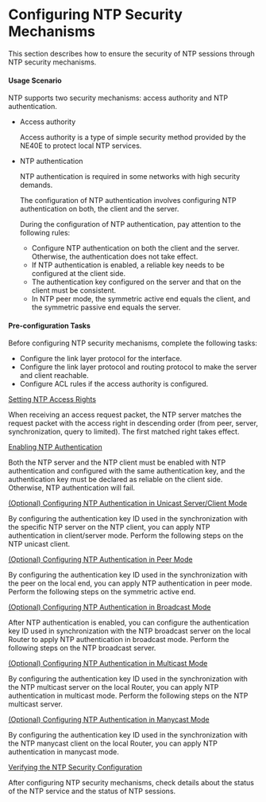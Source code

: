 Configuring NTP Security Mechanisms
===================================

This section describes how to ensure the security of NTP sessions through NTP security mechanisms.

#### Usage Scenario

NTP supports two security mechanisms: access authority and NTP authentication.

* Access authority
  
  Access authority is a type of simple security method provided by the NE40E to protect local NTP services.
* NTP authentication
  
  NTP authentication is required in some networks with high security demands.
  
  The configuration of NTP authentication involves configuring NTP authentication on both, the client and the server.
  
  During the configuration of NTP authentication, pay attention to the following rules:
  
  + Configure NTP authentication on both the client and the server. Otherwise, the authentication does not take effect.
  + If NTP authentication is enabled, a reliable key needs to be configured at the client side.
  + The authentication key configured on the server and that on the client must be consistent.
  + In NTP peer mode, the symmetric active end equals the client, and the symmetric passive end equals the server.

#### Pre-configuration Tasks

Before configuring NTP security mechanisms, complete the following tasks:

* Configure the link layer protocol for the interface.
* Configure the link layer protocol and routing protocol to make the server and client reachable.
* Configure ACL rules if the access authority is configured.


[Setting NTP Access Rights](../../../../software/nev8r10_vrpv8r16/user/vrp/dc_vrp_ntp_cfg_0013.html)

When receiving an access request packet, the NTP server matches the request packet with the access right in descending order (from peer, server, synchronization, query to limited). The first matched right takes effect.

[Enabling NTP Authentication](../../../../software/nev8r10_vrpv8r16/user/vrp/dc_vrp_ntp_cfg_0014.html)

Both the NTP server and the NTP client must be enabled with NTP authentication and configured with the same authentication key, and the authentication key must be declared as reliable on the client side. Otherwise, NTP authentication will fail.

[(Optional) Configuring NTP Authentication in Unicast Server/Client Mode](../../../../software/nev8r10_vrpv8r16/user/vrp/dc_vrp_ntp_cfg_0016.html)

By configuring the authentication key ID used in the synchronization with the specific NTP server on the NTP client, you can apply NTP authentication in client/server mode. Perform the following steps on the NTP unicast client.

[(Optional) Configuring NTP Authentication in Peer Mode](../../../../software/nev8r10_vrpv8r16/user/vrp/dc_vrp_ntp_cfg_0017.html)

By configuring the authentication key ID used in the synchronization with the peer on the local end, you can apply NTP authentication in peer mode. Perform the following steps on the symmetric active end.

[(Optional) Configuring NTP Authentication in Broadcast Mode](../../../../software/nev8r10_vrpv8r16/user/vrp/dc_vrp_ntp_cfg_0018.html)

After NTP authentication is enabled, you can configure the authentication key ID used in synchronization with the NTP broadcast server on the local Router to apply NTP authentication in broadcast mode. Perform the following steps on the NTP broadcast server.

[(Optional) Configuring NTP Authentication in Multicast Mode](../../../../software/nev8r10_vrpv8r16/user/vrp/dc_vrp_ntp_cfg_0019.html)

By configuring the authentication key ID used in the synchronization with the NTP multicast server on the local Router, you can apply NTP authentication in multicast mode. Perform the following steps on the NTP multicast server. 

[(Optional) Configuring NTP Authentication in Manycast Mode](../../../../software/nev8r10_vrpv8r16/user/vrp/dc_vrp_ntp_cfg_0036.html)

By configuring the authentication key ID used in the synchronization with the NTP manycast client on the local Router, you can apply NTP authentication in manycast mode.

[Verifying the NTP Security Configuration](../../../../software/nev8r10_vrpv8r16/user/vrp/dc_vrp_ntp_cfg_0020.html)

After configuring NTP security mechanisms, check details about the status of the NTP service and the status of NTP sessions.